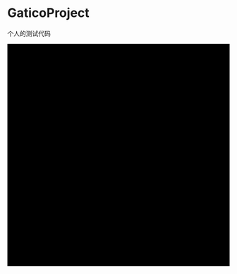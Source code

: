 # GaticoProject
个人的测试代码
<html lang="en">
<head>
    <meta charset="UTF-8">
    <script src="https://qzonestyle.gtimg.cn/qzone/v8/ic/accessory.js"></script>
</head>
<body>
<canvas id="can" width="400px" height="400px" style="background-color: #000000;display:block;margin:0px auto"></canvas>

</body>
</html>
